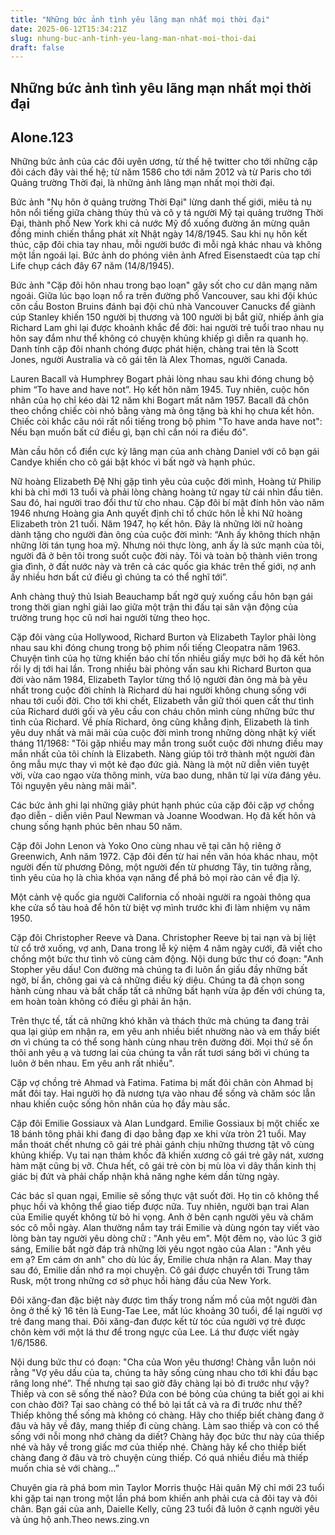 ```yaml
---
title: "Những bức ảnh tình yêu lãng mạn nhất mọi thời đại"
date: 2025-06-12T15:34:21Z
slug: nhung-buc-anh-tinh-yeu-lang-man-nhat-moi-thoi-dai
draft: false
---
```


## Những bức ảnh tình yêu lãng mạn nhất mọi thời đại

## Alone.123

Những bức ảnh của các đôi uyên ương, từ thế hệ twitter cho tới những cặp đôi cách đây vài thế hệ; từ năm 1586 cho tới năm 2012 và từ Paris cho tới Quảng trường Thời đại, là những ảnh lãng mạn nhất mọi thời đại.


 
Bức ảnh "Nụ hôn ở quảng trường Thời Đại" lừng danh thế giới, miêu tả nụ hôn nổi tiếng giữa chàng thủy thủ và cô y tá người Mỹ tại quảng trường Thời Đại, thành phố New York khi cả nước Mỹ đổ xuống đường ăn mừng quân đồng minh chiến thắng phát xít Nhật ngày 14/8/1945. Sau khi nụ hôn kết thúc, cặp đôi chia tay nhau, mỗi người bước đi mỗi ngả khác nhau và không một lần ngoái lại. Bức ảnh do phóng viên ảnh Afred Eisenstaedt của tạp chí Life chụp cách đây 67 năm (14/8/1945).
 

Bức ảnh "Cặp đôi hôn nhau trong bạo loạn" gây sốt cho cư dân mạng năm ngoái. Giữa lúc bạo loạn nổ ra trên đường phố Vancouver, sau khi đội khúc côn cầu Boston Bruins đánh bại đội chủ nhà Vancouver Canucks để giành cúp Stanley khiến 150 người bị thương và 100 người bị bắt giữ, nhiếp ảnh gia Richard Lam ghi lại được khoảnh khắc để đời: hai người trẻ tuổi trao nhau nụ hôn say đắm như thể không có chuyện khủng khiếp gì diễn ra quanh họ. Danh tính cặp đôi nhanh chóng được phát hiện, chàng trai tên là Scott Jones, người Australia và cô gái tên là  Alex Thomas, người Canada.

Lauren Bacall và Humphrey Bogart phải lòng nhau sau khi đóng chung bộ phim “To have and have not”. Họ kết hôn năm 1945. Tuy nhiên, cuộc hôn nhân của họ chỉ kéo dài 12 năm khi Bogart mất năm 1957. Bacall đã chôn theo chồng chiếc còi nhỏ bằng vàng mà ông tặng bà khi họ chưa kết hôn. Chiếc còi khắc câu nói rất nổi tiếng trong bộ phim "To have anda have not": Nếu bạn muốn bất cứ điều gì, bạn chỉ cần nói ra điều đó".

Màn cầu hôn cổ điển cực kỳ lãng mạn của anh chàng Daniel với cô bạn gái Candye khiến cho cô gái bật khóc vì bất ngờ và hạnh phúc.

Nữ hoàng Elizabeth Đệ Nhị gặp tình yêu của cuộc đời mình, Hoàng tử Philip khi bà chỉ mới 13 tuổi và phải lòng chàng hoàng tử ngay từ cái nhìn đầu tiên. Sau đó, hai người trao đổi thư từ cho nhau. Cặp đôi bí mật đính hôn vào năm 1946 nhưng Hoàng gia Anh quyết định chỉ tổ chức hôn lễ khi Nữ hoàng Elizabeth tròn 21 tuổi. Năm 1947, họ kết hôn. Đây là những lời nữ hoàng dành tặng cho người đàn ông của cuộc đời mình: “Anh ấy không thích nhận những lời tán tụng hoa mỹ. Nhưng nói thực lòng, anh ấy là sức mạnh của tôi, người đã ở bên tôi trong suốt cuộc đời này. Tôi và toàn bộ thành viên trong gia đình, ở đất nước này và trên cả các quốc gia khác trên thế giới, nợ anh ấy nhiều hơn bất cứ điều gì chúng ta có thể nghĩ tới”.

Anh chàng thuỷ thủ Isiah Beauchamp bất ngờ quỳ xuống cầu hôn bạn gái trong thời gian nghỉ giải lao giữa một trận thi đấu tại sân vận động của trường trung học cũ nơi hai người từng theo học.


Cặp đôi vàng của Hollywood, Richard Burton và Elizabeth Taylor phải lòng nhau sau khi đóng chung trong bộ phim nổi tiếng Cleopatra năm 1963. Chuyện tình của họ từng khiến báo chí tốn nhiều giấy mực bởi họ đã kết hôn rồi ly dị tới hai lần.
Trong nhiều bài phỏng vấn sau khi Richard Burton qua đời vào năm 1984, Elizabeth Taylor từng thổ lộ người đàn ông mà bà yêu nhất trong cuộc đời chính là Richard dù hai người không chung sống với nhau tới cuối đời. Cho tới khi chết, Elizabeth vẫn giữ thói quen cất thư tình của Richard dưới gối và yêu cầu con cháu chôn mình cùng những bức thư tình của Richard.
Về phía Richard, ông cũng khẳng định, Elizabeth là tình yêu duy nhất và mãi mãi của cuộc đời mình trong những dòng nhật ký viết tháng 11/1968: "Tôi gặp nhiều may mắn trong suốt cuộc đời nhưng điều may mắn nhất của tôi chính là Elizabeth. Nàng giúp tôi trở thành một người đàn ông mẫu mực thay vì một kẻ đạo đức giả. Nàng là một nữ diễn viên tuyệt vời, vừa cao ngạo vừa thông minh, vừa bao dung, nhân từ lại vừa đáng yêu. Tôi nguyện yêu nàng mãi mãi". 


Các bức ảnh ghi lại những giây phút hạnh phúc của cặp đôi cặp vợ chồng đạo diễn - diễn viên Paul Newman và Joanne Woodwan. Họ đã kết hôn và chung sống hạnh phúc bên nhau 50 năm.

Cặp đôi John Lenon và Yoko Ono cùng nhau vẽ tại căn hộ riêng ở Greenwich, Anh năm 1972. Cặp đôi đến từ hai nền văn hóa khác nhau, một người đến từ phương Đông, một người đến từ phương Tây, tin tưởng rằng, tình yêu của họ là chìa khóa vạn năng để phá bỏ mọi rào cản về địa lý.

Một cảnh vệ quốc gia người California cố nhoài người ra ngoài thông qua khe cửa sổ tàu hoả để hôn từ biệt vợ mình trước khi đi làm nhiệm vụ năm 1950.

Cặp đôi Christopher Reeve và Dana. Christopher Reeve bị tai nạn và bị liệt từ cổ trở xuống, vợ anh, Dana trong lễ kỷ niệm 4 năm ngày cưới, đã viết cho chồng một bức thư tình vô cùng cảm động. Nội dung bức thư có đoạn: "Anh Stopher yêu dấu! Con đường mà chúng ta đi luôn ẩn giấu đầy những bất ngờ, bí ẩn, chông gai và cả những điều kỳ diệu. Chúng ta đã chọn song hành cùng nhau và bất chấp tất cả những bất hạnh vừa ập đến với chúng ta, em hoàn toàn không có điều gì phải ân hận.
 
Trên thực tế, tất cả những khó khăn và thách thức mà chúng ta đang trải qua lại giúp em nhận ra, em yêu anh nhiều biết nhường nào và em thấy biết ơn vì chúng ta có thể song hành cùng nhau trên đường đời. Mọi thứ sẽ ổn thôi anh yêu ạ và tương lai của chúng ta vẫn rất tươi sáng bởi vì chúng ta luôn ở bên nhau. Em yêu anh rất nhiều".

Cặp vợ chồng trẻ Ahmad và Fatima. Fatima bị mất đôi chân còn Ahmad bị mất đôi tay. Hai người họ đã nương tựa vào nhau để sống và chăm sóc lẫn nhau khiến cuộc sống hôn nhân của họ đầy màu sắc.

Cặp đôi Emilie Gossiaux và Alan Lundgard. Emilie Gossiaux bị một chiếc xe 18 bánh tông phải khi đang đi dạo bằng đạp xe khi vừa tròn 21 tuổi. May mắn thoát chết nhưng cô gái trẻ phải gánh chịu những thương tật vô cùng khủng khiếp. Vụ tai nạn thảm khốc đã khiến xương cô gái trẻ gãy nát, xương hàm mặt cũng bị vỡ. Chưa hết, cô gái trẻ còn bị mù lòa vì dây thần kinh thị giác bị đứt và phải chấp nhận khả năng nghe kém dần từng ngày.
 
Các bác sĩ quan ngại, Emilie sẽ sống thực vật suốt đời. Họ tin cô không thể phục hồi và không thể giao tiếp được nữa. Tuy nhiên, người bạn trai Alan của Emilie quyết không từ bỏ hi vọng. Anh ở bên cạnh người yêu và chăm sóc cô mỗi ngày. Alan thường nắm tay trái Emilie và dùng ngón tay viết vào lòng bàn tay người yêu dòng chữ : "Anh yêu em". Một đêm nọ, vào lúc 3 giờ sáng, Emilie bất ngờ đáp trả những lời yêu ngọt ngào của Alan : "Anh yêu em ạ? Em cám ơn anh" cho dù lúc ấy, Emilie chưa nhận ra Alan. May thay sau đó, Emilie dần nhớ ra mọi chuyện. Cô gái được chuyển tới Trung tâm Rusk, một trong những cơ sở phục hồi hàng đầu của New York.

Đôi xăng-đan đặc biệt này được tìm thấy trong nấm mồ của một người đàn ông ở thế kỷ 16 tên là Eung-Tae Lee, mất lúc khoảng 30 tuổi, để lại người vợ trẻ đang mang thai. Đôi xăng-đan được kết từ tóc của người vợ trẻ được chôn kèm với một lá thư để trong ngực của Lee. Lá thư được viết ngày 1/6/1586.
 
Nội dung bức thư có đoạn: "Cha của Won yêu thương! Chàng vẫn luôn nói rằng "Vợ yêu dấu của ta, chúng ta hãy sống cùng nhau cho tới khi đầu bạc răng long nhé”. Thế nhưng tại sao giờ đây chàng lại bỏ đi trước như vậy? Thiếp và con sẽ sống thế nào? Đứa con bé bỏng của chúng ta biết gọi ai khi con chào đời? Tại sao chàng có thể bỏ lại tất cả và ra đi trước như thế?
Thiếp không thể sống mà không có chàng. Hãy cho thiếp biết chàng đang ở đâu và hãy về đây, mang thiếp đi cùng chàng. Làm sao thiếp và con có thể sống với nỗi mong nhớ chàng da diết? Chàng hãy đọc bức thư này của thiếp nhé và hãy về trong giấc mơ của thiếp nhé. Chàng hãy kể cho thiếp biết chàng đang ở đâu và trò chuyện cùng thiếp. Có quá nhiều điều mà thiếp muốn chia sẻ với chàng…”


Chuyên gia rà phá bom mìn Taylor Morris thuộc Hải quân Mỹ chỉ mới 23 tuổi khi gặp tai nạn trong một lần phá bom khiến anh phải cưa cả đôi tay và đôi chân. Bạn gái của anh, Daielle Kelly, cũng 23 tuổi đã luôn ở cạnh người yêu và ủng hộ anh.Theo news.zing.vn